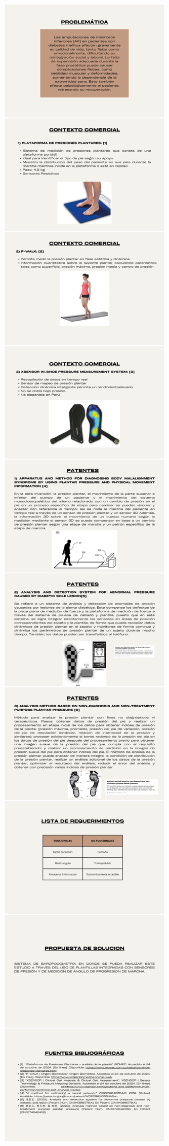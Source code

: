 ![image alt text](image_0.png)![image alt text](image_1.png)![image alt text](image_2.png)![image alt text](image_3.png)![image alt text](image_4.png)![image alt text](image_5.png)![image alt text](image_6.png)![image alt text](image_7.png)![image alt text](image_8.png)![image alt text](image_9.png)

